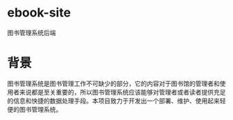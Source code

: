 # ebook-site
图书管理系统后端

# 背景
图书管理系统是图书管理工作不可缺少的部分，它的内容对于图书馆的管理者和使用者来说都是至关重要的，所以图书管理系统应该能够对管理者或者读者提供充足的信息和快捷的数据处理手段。本项目致力于开发出一个部署、维护、使用起来轻便的图书管理系统。